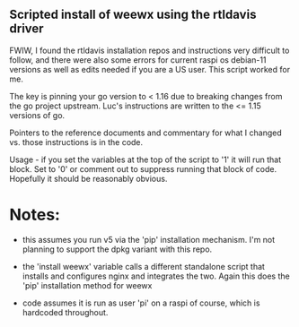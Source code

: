 
## Scripted install of weewx using the rtldavis driver

FWIW, I found the rtldavis installation repos and instructions very difficult to follow,
and there were also some errors for current raspi os debian-11 versions as well as edits
needed if you are a US user.   This script worked for me.

The key is pinning your go version to < 1.16 due to breaking changes from the go project
upstream.  Luc's instructions are written to the <= 1.15 versions of go.

Pointers to the reference documents and commentary for what I changed vs. those
instructions is in the code.

Usage - if you set the variables at the top of the script to '1' it will run that block. 
  Set to '0' or comment out to suppress running that block of code.  
  Hopefully it should be reasonably obvious.

Notes:
======
 - this assumes you run v5 via the 'pip' installation mechanism.
       I'm not planning to support the dpkg variant with this repo.

 - the 'install weewx' variable calls a different standalone script that
       installs and configures nginx and integrates the two. Again this
       does the 'pip' installation method for weewx

 - code assumes it is run as user 'pi' on a raspi of course, which is
       hardcoded throughout.
        
